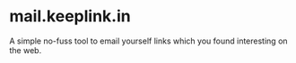# mail.keeplink.in

A simple no-fuss tool to email yourself links which you found interesting on the web.